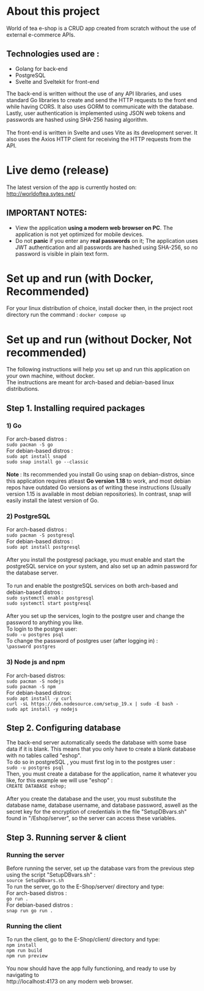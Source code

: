 # About this project
World of tea e-shop is a CRUD app created from scratch without the use of external e-commerce APIs.<br>
## **Technologies used are :**
* Golang for back-end
* PostgreSQL
* Svelte and Sveltekit for front-end

The back-end is written without the use of any API libraries, and uses standard Go libraries to create and send the HTTP requests to the front end while having CORS. It also uses GORM to communicate with the database. 
Lastly, user authentication is implemented using JSON web tokens and passwords are hashed using SHA-256 hasing algorithm.<br>
<br>The front-end is written in Svelte and uses Vite as its development server. It also uses the Axios HTTP client for receiving the HTTP requests from the API.
# Live demo (release)
The latest version of the app is currently hosted on: <br>
http://worldoftea.sytes.net/
## IMPORTANT NOTES:
* View the application **using a modern web browser on PC**. The application is not yet optimized for mobile devices.
* Do not **panic** if you enter any **real passwords** on it; The application uses JWT authentication and all passwords are hashed using SHA-256, so no password is visible in plain text form.
# Set up and run (with Docker, Recommended)
For your linux distribution of choice, install docker then, in the project root directory run the command :
``
docker compose up
``
# Set up and run (without Docker, Not recommended)
The following instructions will help you set up and run this application on your own machine, without docker.<br>
The instructions are meant for arch-based and debian-based linux distributions.
## Step 1. Installing required packages
### 1) Go
For arch-based distros : <br>
``
sudo pacman -S go
`` <br>
For debian-based distros : <br>
``
sudo apt install snapd
``
<br>
``
sudo snap install go --classic
``<br><br>
<strong>Note </strong> : Its recommended you install Go using snap on debian-distros, since this application requires atleast <strong>Go version 1.18</strong> to work, and most debian repos have outdated Go versions as of writing these instructions (Usually version 1.15 is available in most debian repositories). In contrast, snap will easily install the latest version of Go.
### 2) PostgreSQL
For arch-based distros : <br>
``
sudo pacman -S postgresql
``
<br>
For debian-based distros : <br>
``
sudo apt install postgresql
``
<br><br>
After you install the postgresql package, you must enable and start the postgreSQL service on your system, and also set up an admin password for the database server.
<br><br>
To run and enable the postgreSQL services on both arch-based and debian-based distros :
<br>``
sudo systemctl enable postgresql
``<br>
``
sudo systemctl start postgresql
``<br>
<br>
After you set up the services, login to the postgre user and change the password to anything you like.
<br> To login to the postgre user: <br>
``
sudo -u postgres psql
``<br>
To change the password of postgres user (after logging in) :
<br>
``
\password postgres
``

### 3) Node js and npm
For arch-based distros: <br>
``
sudo pacman -S nodejs
``<br>
``
sudo pacman -S npm
``<br>
For debian-based distros: <br>
``
sudo apt install -y curl
``<br>
``
curl -sL https://deb.nodesource.com/setup_19.x | sudo -E bash -
``<br>
``
sudo apt install -y nodejs
``<br>
## Step 2. Configuring database
The back-end server automatically seeds the database with some base data if it is blank. This means that you only have to create a blank database with no tables called "eshop". <br>
To do so in postgreSQL , you must first log in to the postgres user :<br>
``
sudo -u postgres psql
``<br>
Then, you must create a database for the application, name it whatever you like, for this example we will use "eshop" : <br>
``
CREATE DATABASE eshop;
``<br>
<br>
After you create the database and the user, you must substitute the database name, database username, and database password, aswell as the secret key for the encryption of credentials in the file "SetupDBvars.sh" found in "/Eshop/server", so the server can access these variables.
## Step 3. Running server & client
### Running the server
Before running the server, set up the database vars from the previous step using the script "SetupDBvars.sh" : <br>
``
source SetupDBvars.sh
``<br>
To run the server, go to the E-Shop/server/ directory and type:<br>
For arch-based distros : <br>
``
go run .
``<br>
For debian-based distros : <br>
``
snap run go run .
``
### Running the client
To run the client, go to the E-Shop/client/ directory and type:<br>
``
npm install
``<br>
``
npm run build
``<br>
``
npm run preview
``
<br><br>
You now should have the app fully functioning, and ready to use by navigating to<br>
http://localhost:4173 on any modern web browser.